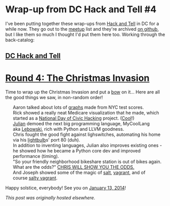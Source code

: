 # Wrap-up from DC Hack and Tell #4



I've been putting together these wrap-ups from&#160;<a href="http://hackandtell.org/">Hack and Tell</a>&#160;in DC for a while now. They go out to the&#160;<a href="http://www.meetup.com/DC-Hack-and-Tell/">meetup</a>&#160;list and they're archived&#160;<a href="https://github.com/hackandtell/wrapup">on github</a>, but I like them so much I thought I'd put them here too. Working through the back-catalog:

<h2><a href="http://www.meetup.com/DC-Hack-and-Tell/">DC Hack and Tell</a></h2>
<h1>
<a class="anchor" href="https://github.com/hackandtell/wrapup/blob/master/dc/2013-12-09.md#round-4-the-christmas-invasion" name="user-content-round-4-the-christmas-invasion"></a><a href="http://www.meetup.com/DC-Hack-and-Tell/events/153553012/">Round 4: The Christmas Invasion</a>
</h1>
Time to wrap up the Christmas Invasion and put a&#160;<a href="http://www.bbc.co.uk/doctorwho/medialibrary/s0/images/episode-promo/s0_01.jpg">bow</a>&#160;on it... Here are all the good things we saw, in non-random order!
<ul class="task-list">
	<li>Aaron talked about lots of&#160;<a href="http://planspace.org/nyc-tests/">graphs</a>&#160;made from NYC test scores.</li>
	<li>Rick showed a really neat Medicare visualization that he made, which started as a&#160;<a href="http://hackforchange.org/">National Day of Civic Hacking</a>&#160;project. (<a href="http://www.geekosystem.com/wp-content/uploads/2013/08/bowties3.gif">Cool</a>!)</li>
	<li>
<a href="http://juliangindi.com/">Julian</a>&#160;demoed the next big programming language, MyCoolLang aka&#160;<a href="http://lebowski.juliangindi.com/">Lebowski</a>, rich with Python and LLVM goodness.</li>
	<li>Chris fought the good fight against lighswitches, automating his home via his&#160;<a href="http://www.meethue.com/">lightbulb</a>s' port 80 (duh).</li>
	<li>In addition to inventing languages, Julian also improves existing ones - he showed how he became a Python core dev and improved performance (timing).</li>
	<li>"So your friendly neighborhood bikeshare station is out of bikes again. What are the odds?"&#160;<a href="http://cmgiven.github.io/bikeshare-odds/">CHRIS WILL SHOW YOU THE ODDS.</a>
</li>
	<li>And Joseph showed some of the magic of&#160;<a href="https://github.com/saltstack/salt">salt</a>,&#160;<a href="http://www.vagrantup.com/">vagrant</a>, and of course&#160;<a href="https://github.com/saltstack/salty-vagrant">salty vagrant</a>.</li>
</ul>
Happy solstice, everybody! See you on&#160;<a href="http://www.meetup.com/DC-Hack-and-Tell/events/155299672/">January 13, 2014</a>!



*This post was originally hosted elsewhere.*
